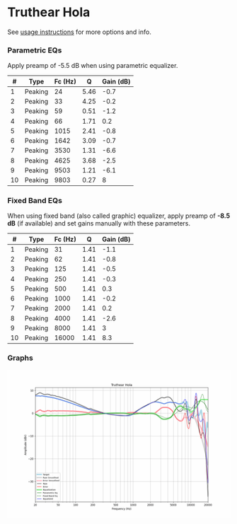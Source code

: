 # Truthear Hola
See [usage instructions](https://github.com/jaakkopasanen/AutoEq#usage) for more options and info.

### Parametric EQs
Apply preamp of -5.5 dB when using parametric equalizer.

|   # | Type    |   Fc (Hz) |    Q |   Gain (dB) |
|-----|---------|-----------|------|-------------|
|   1 | Peaking |        24 | 5.46 |        -0.7 |
|   2 | Peaking |        33 | 4.25 |        -0.2 |
|   3 | Peaking |        59 | 0.51 |        -1.2 |
|   4 | Peaking |        66 | 1.71 |         0.2 |
|   5 | Peaking |      1015 | 2.41 |        -0.8 |
|   6 | Peaking |      1642 | 3.09 |        -0.7 |
|   7 | Peaking |      3530 | 1.31 |        -6.6 |
|   8 | Peaking |      4625 | 3.68 |        -2.5 |
|   9 | Peaking |      9503 | 1.21 |        -6.1 |
|  10 | Peaking |      9803 | 0.27 |         8   |

### Fixed Band EQs
When using fixed band (also called graphic) equalizer, apply preamp of **-8.5 dB** (if available) and set gains manually with these parameters.

|   # | Type    |   Fc (Hz) |    Q |   Gain (dB) |
|-----|---------|-----------|------|-------------|
|   1 | Peaking |        31 | 1.41 |        -1.1 |
|   2 | Peaking |        62 | 1.41 |        -0.8 |
|   3 | Peaking |       125 | 1.41 |        -0.5 |
|   4 | Peaking |       250 | 1.41 |        -0.3 |
|   5 | Peaking |       500 | 1.41 |         0.3 |
|   6 | Peaking |      1000 | 1.41 |        -0.2 |
|   7 | Peaking |      2000 | 1.41 |         0.2 |
|   8 | Peaking |      4000 | 1.41 |        -2.6 |
|   9 | Peaking |      8000 | 1.41 |         3   |
|  10 | Peaking |     16000 | 1.41 |         8.3 |

### Graphs
![](./Truthear%20Hola.png)
